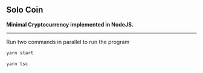 ## Solo Coin

<b>Minimal Cryptocurrency implemented in NodeJS.
</b>

---

Run two commands in parallel to run the program

```bash
yarn start

yarn tsc
```
